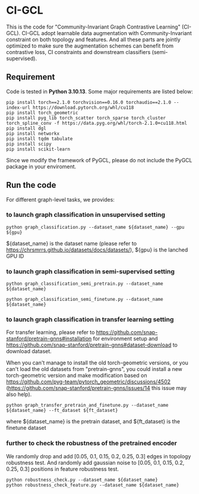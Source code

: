 # CI-GCL

This is the code for "Community-Invariant Graph Contrastive Learning" (CI-GCL).
CI-GCL adopt learnable data augmentation with Community-Invariant constraint on both topology and features. 
And all these parts are jointly optimized to make sure the augmentation schemes can benefit from contrastive loss, CI constraints and downstream classifiers (semi-supervised).

## Requirement

Code is tested in **Python 3.10.13**. Some major requirements are listed below:
```
pip install torch==2.1.0 torchvision==0.16.0 torchaudio==2.1.0 --index-url https://download.pytorch.org/whl/cu118
pip install torch_geometric
pip install pyg_lib torch_scatter torch_sparse torch_cluster torch_spline_conv -f https://data.pyg.org/whl/torch-2.1.0+cu118.html
pip install dgl
pip install networkx
pip install tqdm tabulate
pip install scipy
pip install scikit-learn
```

Since we modify the framework of PyGCL, please do not include the PyGCL package in your enviroment.


## Run the code

For different graph-level tasks, we provides:

### to launch graph classification in unsupervised setting
```
python graph_classification.py --dataset_name ${dataset_name} --gpu ${gpu}
```
\${dataset_name} is the dataset name (please refer to https://chrsmrrs.github.io/datasets/docs/datasets/), \${gpu} is the lanched GPU ID


### to launch graph classification in semi-supervised setting
```
python graph_classification_semi_pretrain.py --dataset_name ${dataset_name}
```
```
python graph_classification_semi_finetune.py --dataset_name ${dataset_name}
```


### to launch graph classification in transfer learning setting
For transfer learning, please refer to https://github.com/snap-stanford/pretrain-gnns#installation for environment setup and https://github.com/snap-stanford/pretrain-gnns#dataset-download to download dataset.

When you can't manage to install the old torch-geometric versions, or you can't load the old datasets from "pretrain-gnns", you could install a new torch-geometric version and make modification based on https://github.com/pyg-team/pytorch_geometric/discussions/4502 (https://github.com/snap-stanford/pretrain-gnns/issues/14 this issue may also help).



```setup
python graph_transfer_pretrain_and_finetune.py --dataset_name ${dataset_name} --ft_dataset ${ft_dataset}
```
where \${dataset_name} is the pretrain dataset, and \${ft_dataset} is the finetune dataset


### further to check the robustness of the pretrained encoder
We randomly drop and add [0.05, 0.1, 0.15, 0.2, 0.25, 0.3] edges in topology robustness test.
And randomly add gaussian noise to [0.05, 0.1, 0.15, 0.2, 0.25, 0.3] positions in feature robustness test.
```
python robustness_check.py --dataset_name ${dataset_name}
python robustness_check_feature.py --dataset_name ${dataset_name}
```
